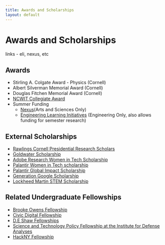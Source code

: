 ```yaml
---
title: Awards and Scholarships
layout: default
---
```

<link rel="stylesheet" href="/main.css">

# Awards and Scholarships

links - eli, nexus, etc

## Awards
- Stirling A. Colgate Award - Physics (Cornell)
- Albert Silverman Memorial Award (Cornell)
- Douglas Fitchen Memorial Award (Cornell)
- [NCWIT Collegiate Award](https://www.aspirations.org/award-programs/aic-collegiate-award)
- Summer Funding
  - [Nexus](https://as.cornell.edu/research/nexus-scholars)(Arts and Sciences Only)
  - [Engineering Learning Initiatives](https://www.engineering.cornell.edu/ugresearch/student-grant-program) (Engineering Only, also allows funding for semester research)


## External Scholarships
- [Rawlings Cornell Presidential Research Scholars](https://scl.cornell.edu/get-involved/cornell-commitment/rawlings-cornell-presidential-research-scholars)
- [Goldwater Scholarship](https://goldwaterscholarship.gov)
- [Adobe Research Women in Tech Scholarship](https://research.adobe.com/scholarship/)
- [Palantir Women in Tech scholarship](https://www.palantir.com/careers/students/scholarship/wit-north-america/)
- [Palantir Global Impact Scholarship](https://www.palantir.com/careers/students/scholarship/global-impact/)
- [Generation Google Scholarship](https://buildyourfuture.withgoogle.com/scholarships/generation-google-scholarship/)
- [Lockheed Martin STEM Scholarship](https://www.lockheedmartin.com/en-us/who-we-are/communities/stem-education/lm-scholarship-program.html)

## Related Undergraduate Fellowships
- [Brooke Owens Fellowship](http://www.brookeowensfellowship.org)
- [Civic Digital Fellowship](https://www.codingitforward.com/summer-fellowships)
- [D.E Shaw Fellowships](https://fellowships.deshaw.com)
- [Science and Technology Policy Fellowship at the Institute for Defense Analyses](https://www.ida.org/en/careers/students-and-recent-graduates/summer-associate-internships-and-fellowships/science-policy-fellowship)
- [HackNY Fellowship](https://hackny.org/fellows-program)
